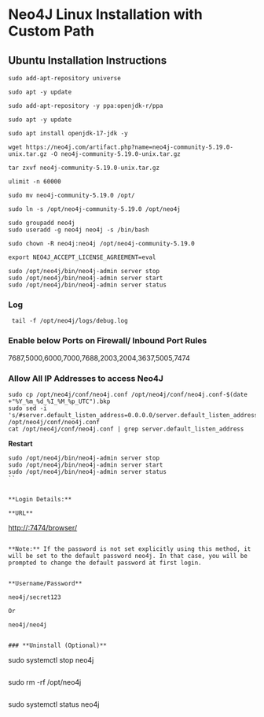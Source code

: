 # Neo4J Linux Installation with Custom Path
## **Ubuntu Installation Instructions**

```
sudo add-apt-repository universe
```

```
sudo apt -y update
```

```
sudo add-apt-repository -y ppa:openjdk-r/ppa
```

```
sudo apt -y update
```

```
sudo apt install openjdk-17-jdk -y
```

```
wget https://neo4j.com/artifact.php?name=neo4j-community-5.19.0-unix.tar.gz -O neo4j-community-5.19.0-unix.tar.gz
```

```
tar zxvf neo4j-community-5.19.0-unix.tar.gz
```

```
ulimit -n 60000 
```

```community
sudo mv neo4j-community-5.19.0 /opt/
```

```
sudo ln -s /opt/neo4j-community-5.19.0 /opt/neo4j
```

```
sudo groupadd neo4j
sudo useradd -g neo4j neo4j -s /bin/bash
```


```
sudo chown -R neo4j:neo4j /opt/neo4j-community-5.19.0
```

```
export NEO4J_ACCEPT_LICENSE_AGREEMENT=eval
```

```
sudo /opt/neo4j/bin/neo4j-admin server stop
sudo /opt/neo4j/bin/neo4j-admin server start
sudo /opt/neo4j/bin/neo4j-admin server status
```

###
### **Log**
```
 tail -f /opt/neo4j/logs/debug.log
```

### **Enable below Ports on Firewall/ Inbound Port Rules**
7687,5000,6000,7000,7688,2003,2004,3637,5005,7474

### **Allow All IP Addresses to access Neo4J**
```
sudo cp /opt/neo4j/conf/neo4j.conf /opt/neo4j/conf/neo4j.conf-$(date +"%Y_%m_%d_%I_%M_%p_UTC").bkp
sudo sed -i 's/#server.default_listen_address=0.0.0.0/server.default_listen_address=0.0.0.0/g' /opt/neo4j/conf/neo4j.conf
cat /opt/neo4j/conf/neo4j.conf | grep server.default_listen_address
```

**Restart**
```
sudo /opt/neo4j/bin/neo4j-admin server stop
sudo /opt/neo4j/bin/neo4j-admin server start
sudo /opt/neo4j/bin/neo4j-admin server status
``


**Login Details:**

**URL**
```
[http://<ip-address>:7474/browser/]()
```

**Note:** If the password is not set explicitly using this method, it will be set to the default password neo4j. In that case, you will be prompted to change the default password at first login.


**Username/Password**

neo4j/secret123

Or

neo4j/neo4j


### **Uninstall (Optional)**
```
sudo systemctl stop neo4j
```

```
sudo rm -rf  /opt/neo4j
```

```
sudo systemctl status neo4j
```

